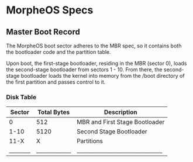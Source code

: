 # MorpheOS Specs
## Master Boot Record
The MorpheOS boot sector adheres to the MBR spec, so it contains both
the bootloader code and the partition table.

Upon boot, the first-stage bootloader, residing in the MBR (sector 0), loads the
second-stage bootloader from sectors 1 - 10. From there, the
second-stage bootloader loads the kernel into memory from the /boot
directory of the first partition and passes control to it.

### Disk Table

| Sector | Total Bytes | Description                    |
|--------|-------------|--------------------------------|
|    0   |     512     | MBR and First Stage Bootloader |
|  1-10  |     5120    | Second Stage Bootloader        |
|  11-X  |      X      | Partitions                     |
|________|_____________|________________________________|

